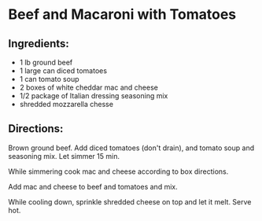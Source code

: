 # Beef and Macaroni with Tomatoes

## Ingredients:
* 1 lb ground beef
* 1 large can diced tomatoes
* 1 can tomato soup
* 2 boxes of white cheddar mac and cheese 
* 1/2 package of Italian dressing seasoning mix
* shredded mozzarella chesse 

## Directions:

Brown ground beef. Add diced tomatoes (don't drain), and tomato soup and seasoning mix. Let simmer 15 min. 

While simmering cook mac and cheese according to box directions. 

Add mac and cheese to beef and tomatoes and mix. 

While cooling down, sprinkle shredded cheese on top and let it melt. Serve hot.
